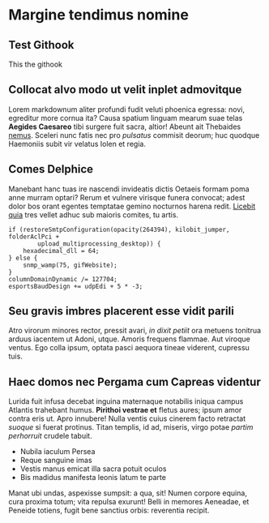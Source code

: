 # Margine tendimus nomine

## Test Githook

This the githook

## Collocat alvo modo ut velit inplet admovitque

Lorem markdownum aliter profundi fudit veluti phoenica egressa: novi, egreditur
more cornua ita? Causa spatium linguam mearum suae telas **Aegides Caesareo**
tibi surgere fuit sacra, altior! Abeunt ait Thebaides
[nemus](http://vulnereesse.org/veteris). Sceleri nunc fatis nec pro *pulsatus*
commisit deorum; huc quodque Haemoniis subit vir velatus Iolen et regia.

## Comes Delphice

Manebant hanc tuas ire nascendi invideatis dictis Oetaeis formam poma anne
murram optari? Rerum et vulnere virisque funera convocat; adest dolor bos orant
egentes temptatae gemino nocturnos harena redit. [Licebit
quia](http://effuge.io/dolorque) tres vellet adhuc sub maioris comites, tu
artis.

    if (restoreSmtpConfiguration(opacity(264394), kilobit_jumper, folderAclPci +
            upload_multiprocessing_desktop)) {
        hexadecimal_dll = 64;
    } else {
        snmp_wamp(75, gifWebsite);
    }
    columnDomainDynamic /= 127704;
    esportsBaudDesign += udpEdi + 5 * -3;

## Seu gravis imbres placerent esse vidit parili

Atro virorum minores rector, pressit avari, *in dixit petiit* ora metuens
tonitrua arduus iacentem ut Adoni, utque. Amoris frequens flammae. Aut viroque
ventus. Ego colla ipsum, optata pasci aequora tineae viderent, cupressu tuis.

## Haec domos nec Pergama cum Capreas videntur

Lurida fuit infusa decebat inguina maternaque notabilis iniqua campus Atlantis
trahebant humus. **Pirithoi vestrae et** fletus aures; ipsum amor contra eris
ut. Apro innubere! Nulla ventis cuius cinerem facto retractat *suoque* si fuerat
protinus. Titan templis, id ad, miseris, virgo potae *partim perhorruit* crudele
tabuit.

- Nubila iaculum Persea
- Reque sanguine imas
- Vestis manus emicat illa sacra potuit oculos
- Bis madidus manifesta leonis latum te parte

Manat ubi undas, aspexisse sumpsit: a qua, sit! Numen corpore equina, cura
proxima totum; vita repulsa exurunt! Belli in memores Aeneadae, et Peneide
totiens, fugit bene sanctius orbis: reverentia recipit.
